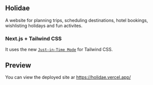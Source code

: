 ## Holidae
A website for planning trips, scheduling destinations, hotel bookings, wishlisting holidays and fun activites.

### Next.js + Tailwind CSS 
It uses the new [`Just-in-Time Mode`](https://tailwindcss.com/docs/just-in-time-mode) for Tailwind CSS.

## Preview

You can view the deployed site ar https://holidae.vercel.app/
